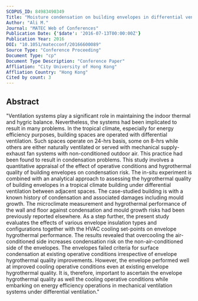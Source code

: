 ```yaml
---
SCOPUS_ID: 84983490349
Title: "Moisture condensation on building envelopes in differential ventilated spaces in the tropics: Quantitative assessment of influencing factors"
Author: "Ali M."
Journal: "MATEC Web of Conferences"
Publication Date: {'$date': '2016-07-13T00:00:00Z'}
Publication Year: 2016
DOI: "10.1051/matecconf/20166600089"
Source Type: "Conference Proceeding"
Document Type: "cp"
Document Type Description: "Conference Paper"
Affliation: "City University of Hong Kong"
Affliation Country: "Hong Kong"
Cited by count: 3
---
```


## Abstract
"Ventilation systems play a significant role in maintaining the indoor thermal and hygric balance. Nevertheless, the systems had been implicated to result in many problems. In the tropical climate, especially for energy efficiency purposes, building spaces are operated with differential ventilation. Such spaces operate on 24-hrs basis, some on 8-hrs while others are either naturally ventilated or served with mechanical supply-exhaust fan systems with non-conditioned outdoor air. This practice had been found to result in condensation problems. This study involves a quantitative appraisal of the effect of operative conditions and hygrothermal quality of building envelopes on condensation risk. The in-situ experiment is combined with an analytical approach to assessing the hygrothermal quality of building envelopes in a tropical climate building under differential ventilation between adjacent spaces. The case-studied building is with a known history of condensation and associated damages including mould growth. The microclimate measurement and hygrothermal performance of the wall and floor against condensation and mould growth risks had been previously reported elsewhere. As a step further, the present study evaluates the effects of various envelope insulation types and configurations together with the HVAC cooling set-points on envelope hygrothermal performance. The results revealed that overcooling the air-conditioned side increases condensation risk on the non-air-conditioned side of the envelopes. The envelopes failed criteria for surface condensation at existing operative conditions irrespective of envelope hygrothermal quality improvements. However, the envelope performed well at improved cooling operative conditions even at existing envelope hygrothermal quality. It is, therefore, important to ascertain the envelope hygrothermal quality as well the cooling operative conditions while embarking on energy efficiency operations in mechanical ventilation systems under differential ventilation."
